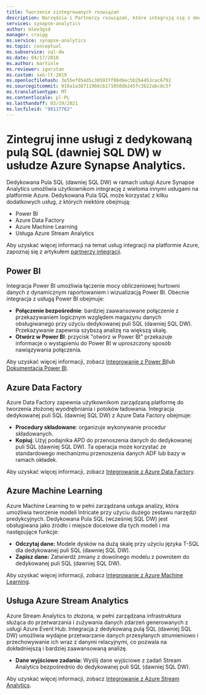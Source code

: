 ```yaml
---
title: Tworzenie zintegrowanych rozwiązań
description: Narzędzia i Partnerzy rozwiązań, które integrują się z dedykowaną pulą SQL (dawniej SQL DW) w usłudze Azure Synapse Analytics.
services: synapse-analytics
author: mlee3gsd
manager: craigg
ms.service: synapse-analytics
ms.topic: conceptual
ms.subservice: sql-dw
ms.date: 04/17/2018
ms.author: martinle
ms.reviewer: igorstan
ms.custom: seo-lt-2019
ms.openlocfilehash: 3e55ef054d5c305937f88d6ec5b2b4453cac6792
ms.sourcegitcommit: 910a1a38711966cb171050db245fc3b22abc8c5f
ms.translationtype: MT
ms.contentlocale: pl-PL
ms.lasthandoff: 03/19/2021
ms.locfileid: "98117762"
---
```

# <a name="integrate-other-services-with-a-dedicated-sql-pool-formerly-sql-dw-in-azure-synapse-analytics"></a>Zintegruj inne usługi z dedykowaną pulą SQL (dawniej SQL DW) w usłudze Azure Synapse Analytics.

Dedykowana Pula SQL (dawniej SQL DW) w ramach usługi Azure Synapse Analytics umożliwia użytkownikom integrację z wieloma innymi usługami na platformie Azure. Dedykowana Pula SQL może korzystać z kilku dodatkowych usług, z których niektóre obejmują:

* Power BI
* Azure Data Factory
* Azure Machine Learning
* Usługa Azure Stream Analytics

Aby uzyskać więcej informacji na temat usług integracji na platformie Azure, zapoznaj się z artykułem [partnerzy integracji](sql-data-warehouse-partner-data-integration.md).

## <a name="power-bi"></a>Power BI

Integracja Power BI umożliwia łączenie mocy obliczeniowej hurtowni danych z dynamicznym raportowaniem i wizualizacją Power BI. Obecnie integracja z usługą Power BI obejmuje:

* **Połączenie bezpośrednie**: bardziej zaawansowane połączenie z przekazywaniem logicznym względem magazynu danych obsługiwanego przy użyciu dedykowanej puli SQL (dawniej SQL DW). Przekazywanie zapewnia szybszą analizę na większą skalę.
* **Otwórz w Power BI**: przycisk "otwórz w Power BI" przekazuje informacje o wystąpieniu do Power BI w uproszczony sposób nawiązywania połączenia.

Aby uzyskać więcej informacji, zobacz [Integrowanie z Power BI](/power-bi/connect-data/service-azure-sql-data-warehouse-with-direct-connect)lub [Dokumentacja Power BI](https://powerbi.microsoft.com/blog/exploring-azure-sql-data-warehouse-with-power-bi/).

## <a name="azure-data-factory"></a>Azure Data Factory

Azure Data Factory zapewnia użytkownikom zarządzaną platformę do tworzenia złożonej wyodrębniania i potoków ładowania. Integracja dedykowanej puli SQL (dawniej SQL DW) z Azure Data Factory obejmuje:

* **Procedury składowane**: organizuje wykonywanie procedur składowanych.
* **Kopiuj**: Użyj podajnika APD do przenoszenia danych do dedykowanej puli SQL (dawniej SQL DW). Ta operacja może korzystać ze standardowego mechanizmu przenoszenia danych ADF lub bazy w ramach okładek.

Aby uzyskać więcej informacji, zobacz [Integrowanie z Azure Data Factory](../../data-factory/load-azure-sql-data-warehouse.md?toc=/azure/synapse-analytics/sql-data-warehouse/toc.json&bc=/azure/synapse-analytics/sql-data-warehouse/breadcrumb/toc.json).

## <a name="azure-machine-learning"></a>Azure Machine Learning

Azure Machine Learning to w pełni zarządzana usługa analizy, która umożliwia tworzenie modeli Intricate przy użyciu dużego zestawu narzędzi predykcyjnych. Dedykowana Pula SQL (wcześniej SQL DW) jest obsługiwana jako źródło i miejsce docelowe dla tych modeli i ma następujące funkcje:

* **Odczytaj dane:** Modele dysków na dużą skalę przy użyciu języka T-SQL dla dedykowanej puli SQL (dawniej SQL DW).
* **Zapisz dane:** Zatwierdź zmiany z dowolnego modelu z powrotem do dedykowanej puli SQL (dawniej SQL DW).

Aby uzyskać więcej informacji, zobacz [Integrowanie z Azure Machine Learning](sql-data-warehouse-get-started-analyze-with-azure-machine-learning.md).

## <a name="azure-stream-analytics"></a>Usługa Azure Stream Analytics

Azure Stream Analytics to złożona, w pełni zarządzana infrastruktura służąca do przetwarzania i zużywania danych zdarzeń generowanych z usługi Azure Event Hub.  Integracja z dedykowaną pulą SQL (dawniej SQL DW) umożliwia wydajne przetwarzanie danych przesyłanych strumieniowo i przechowywanie ich wraz z danymi relacyjnymi, co pozwala na dokładniejszą i bardziej zaawansowaną analizę.  

* **Dane wyjściowe zadania:** Wyślij dane wyjściowe z zadań Stream Analytics bezpośrednio do dedykowanej puli SQL (dawniej SQL DW).

Aby uzyskać więcej informacji, zobacz [Integrowanie z Azure Stream Analytics](sql-data-warehouse-integrate-azure-stream-analytics.md).